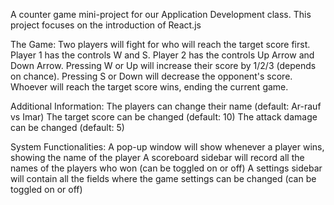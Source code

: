 A counter game mini-project for our Application Development class.
This project focuses on the introduction of React.js

The Game:
  Two players will fight for who will reach the target score first.
  Player 1 has the controls W and S. Player 2 has the controls Up Arrow and Down Arrow.
  Pressing W or Up will increase their score by 1/2/3 (depends on chance). Pressing S or Down will decrease the opponent's score.
  Whoever will reach the target score wins, ending the current game.


Additional Information:
  The players can change their name (default: Ar-rauf vs Imar)
  The target score can be changed (default: 10)
  The attack damage can be changed (default: 5)

System Functionalities:
  A pop-up window will show whenever a player wins, showing the name of the player
  A scoreboard sidebar will record all the names of the players who won (can be toggled on or off)
  A settings sidebar will contain all the fields where the game settings can be changed (can be toggled on or off)

